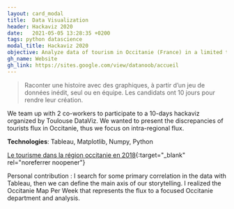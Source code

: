 ```yaml
---
layout: card_modal
title:  Data Visualization
header: Hackaviz 2020
date:   2021-05-05 13:28:35 +0200
tags: python datascience
modal_title: Hackaviz 2020 
objective: Analyze data of tourism in Occitanie (France) in a limited time
gh_name: Website
gh_link: https://sites.google.com/view/datanoob/accueil
---
```

> Raconter une histoire avec des graphiques, à partir d’un jeu de données inédit, seul ou en équipe. Les candidats ont 10 jours pour rendre leur création.

We team up with 2 co-workers to participate to a 10-days hackaviz organized by Toulouse DataViz. We wanted to present the discrepancies of tourists flux in Occitanie, thus we focus on intra-regional flux. 


__Technologies__: Tableau, Matplotlib, Numpy, Python 


[Le tourisme dans la région occitanie en 2018](https://sites.google.com/view/datanoob/accueil){:target="_blank" rel="noreferrer noopener"}

Personal contribution : I search for some primary correlation in the data with Tableau, then we can define the main axis of our storytelling. I realized the Occitanie Map Per Week that represents the flux to a focused Occitanie department and analysis. 

